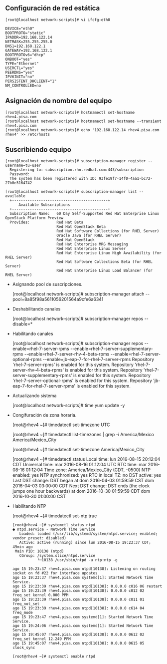 ## Configuración de red estática

    [root@localhost network-scripts]# vi ifcfg-eth0 
    
    DEVICE="eth0"
    BOOTPROTO="static"
    IPADDR=192.168.122.14
    NETMASK=255.255.255.0
    DNS1=192.168.122.1
    GATEWAY=192.168.122.1
    BOOTPROTOv6="dhcp"
    ONBOOT="yes"
    TYPE="Ethernet"
    USERCTL="yes"
    PEERDNS="yes"
    IPV6INIT="no"
    PERSISTENT_DHCLIENT="1"
    NM_CONTROLLED=no

## Asignación de nombre del equipo

    [root@localhost network-scripts]# hostnamectl set-hostname rhev4.pisa.com
    [root@localhost network-scripts]# hostnamectl set-hostname --transient rhev4.pisa.com
    [root@localhost network-scripts]# echo '192.168.122.14 rhev4.pisa.com rhev4' >> /etc/hosts

## Suscribiendo equipo

    [root@localhost network-scripts]# subscription-manager register --username=tu-user
      Registering to: subscription.rhn.redhat.com:443/subscription
      Password: 
      The system has been registered with ID: 93fe19f7-14f0-4aa1-bc72-27b0e3164742 

    [root@localhost network-scripts]# subscription-manager list --available
      +-------------------------------------------+
          Available Subscriptions
      +-------------------------------------------+
      Subscription Name:   60 Day Self-Supported Red Hat Enterprise Linux OpenStack Platform Preview
      Provides:            Red Hat Beta
                           Red Hat OpenStack Beta
                           Red Hat Software Collections (for RHEL Server)
                           Oracle Java (for RHEL Server)
                           Red Hat OpenStack
                           Red Hat Enterprise MRG Messaging
                           Red Hat Enterprise Linux Server
                           Red Hat Enterprise Linux High Availability (for RHEL Server)
                           Red Hat Software Collections Beta (for RHEL Server)
                           Red Hat Enterprise Linux Load Balancer (for RHEL Server)

* Asignando pool de suscripciones.  

    [root@localhost network-scripts]# subscription-manager attach --pool=8a85f98a5611056201564a9cfe6a6341

* Deshabilitando canales
  
    [root@localhost network-scripts]# subscription-manager repos --disable=*
  
* Habilitando canales
  
    [root@localhost network-scripts]# subscription-manager repos --enable=rhel-7-server-rpms --enable=rhel-7-server-supplementary-rpms --enable=rhel-7-server-rhv-4-beta-rpms --enable=rhel-7-server-optional-rpms --enable=jb-eap-7-for-rhel-7-server-rpms 
      Repository 'rhel-7-server-rpms' is enabled for this system.
      Repository 'rhel-7-server-rhv-4-beta-rpms' is enabled for this system.
      Repository 'rhel-7-server-supplementary-rpms' is enabled for this system.
      Repository 'rhel-7-server-optional-rpms' is enabled for this system.
      Repository 'jb-eap-7-for-rhel-7-server-rpms' is enabled for this system.

* Actualizando sistema

    [root@localhost network-scripts]# time  yum update -y 

* Congifuración de zona horaria.

    [root@rhev4 ~]# timedatectl set-timezone UTC

    [root@rhev4 ~]# timedatectl list-timezones | grep -i America/Mexico
      America/Mexico_City

    [root@rhev4 ~]# timedatectl set-timezone America/Mexico_City

    [root@rhev4 ~]# timedatectl status
            Local time: lun 2016-08-15 20:12:04 CDT
        Universal time: mar 2016-08-16 01:12:04 UTC
              RTC time: mar 2016-08-16 01:12:04
             Time zone: America/Mexico_City (CDT, -0500)
           NTP enabled: yes
      NTP synchronized: yes
       RTC in local TZ: no
            DST active: yes
       Last DST change: DST began at
                        dom 2016-04-03 01:59:59 CST
                        dom 2016-04-03 03:00:00 CDT
       Next DST change: DST ends (the clock jumps one hour backwards) at
                        dom 2016-10-30 01:59:59 CDT
                        dom 2016-10-30 01:00:00 CST

* Habilitando NTP

    [root@rhev4 ~]# timedatectl set-ntp true

      [root@rhev4 ~]# systemctl status ntpd
      ● ntpd.service - Network Time Service
         Loaded: loaded (/usr/lib/systemd/system/ntpd.service; enabled; vendor preset: disabled)
         Active: active (running) since lun 2016-08-15 19:23:37 CDT; 49min ago
       Main PID: 10138 (ntpd)
         CGroup: /system.slice/ntpd.service
                 └─10138 /usr/sbin/ntpd -u ntp:ntp -g
      
      ago 15 19:23:37 rhev4.pisa.com ntpd[10138]: Listening on routing socket on fd #22 for interface updates
      ago 15 19:23:37 rhev4.pisa.com systemd[1]: Started Network Time Service.
      ago 15 19:23:39 rhev4.pisa.com ntpd[10138]: 0.0.0.0 c016 06 restart
      ago 15 19:23:39 rhev4.pisa.com ntpd[10138]: 0.0.0.0 c012 02 freq_set kernel 0.000 PPM
      ago 15 19:23:39 rhev4.pisa.com ntpd[10138]: 0.0.0.0 c011 01 freq_not_set
      ago 15 19:23:39 rhev4.pisa.com ntpd[10138]: 0.0.0.0 c614 04 freq_mode
      ago 15 19:23:47 rhev4.pisa.com systemd[1]: Started Network Time Service.
      ago 15 19:24:06 rhev4.pisa.com systemd[1]: Started Network Time Service.
      ago 15 19:45:07 rhev4.pisa.com ntpd[10138]: 0.0.0.0 0612 02 freq_set kernel 12.249 PPM
      ago 15 19:45:07 rhev4.pisa.com ntpd[10138]: 0.0.0.0 0615 05 clock_sync
      
      [root@rhev4 ~]# systemctl enable ntpd







